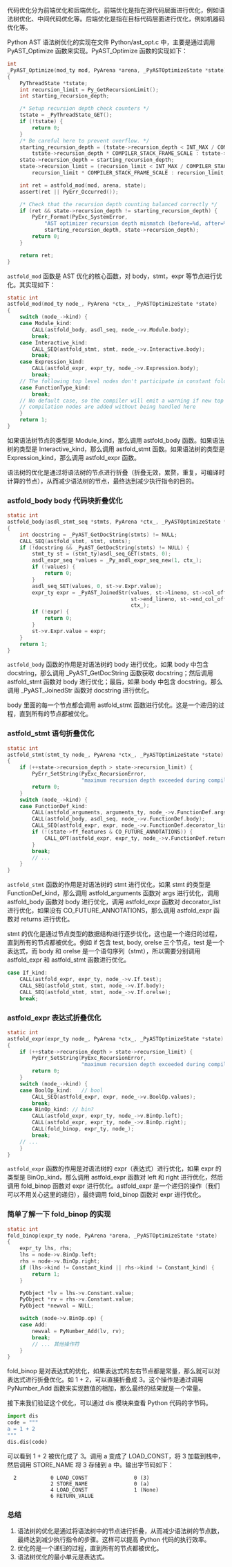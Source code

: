 代码优化分为前端优化和后端优化。前端优化是指在源代码层面进行优化，例如语法树优化、中间代码优化等。后端优化是指在目标代码层面进行优化，例如机器码优化等。

Python AST 语法树优化的实现在文件 Python/ast_opt.c 中，主要是通过调用 PyAST_Optimize 函数来实现。PyAST_Optimize 函数的实现如下：

```c
int
_PyAST_Optimize(mod_ty mod, PyArena *arena, _PyASTOptimizeState *state)
{
    PyThreadState *tstate;
    int recursion_limit = Py_GetRecursionLimit();
    int starting_recursion_depth;

    /* Setup recursion depth check counters */
    tstate = _PyThreadState_GET();
    if (!tstate) {
        return 0;
    }
    /* Be careful here to prevent overflow. */
    starting_recursion_depth = (tstate->recursion_depth < INT_MAX / COMPILER_STACK_FRAME_SCALE) ?
        tstate->recursion_depth * COMPILER_STACK_FRAME_SCALE : tstate->recursion_depth;
    state->recursion_depth = starting_recursion_depth;
    state->recursion_limit = (recursion_limit < INT_MAX / COMPILER_STACK_FRAME_SCALE) ?
        recursion_limit * COMPILER_STACK_FRAME_SCALE : recursion_limit;

    int ret = astfold_mod(mod, arena, state);
    assert(ret || PyErr_Occurred());

    /* Check that the recursion depth counting balanced correctly */
    if (ret && state->recursion_depth != starting_recursion_depth) {
        PyErr_Format(PyExc_SystemError,
            "AST optimizer recursion depth mismatch (before=%d, after=%d)",
            starting_recursion_depth, state->recursion_depth);
        return 0;
    }

    return ret;
}
```

`astfold_mod` 函数是 AST 优化的核心函数，对 body，stmt，expr 等节点进行优化。其实现如下：

```c
static int
astfold_mod(mod_ty node_, PyArena *ctx_, _PyASTOptimizeState *state)
{
    switch (node_->kind) {
    case Module_kind:
        CALL(astfold_body, asdl_seq, node_->v.Module.body);
        break;
    case Interactive_kind:
        CALL_SEQ(astfold_stmt, stmt, node_->v.Interactive.body);
        break;
    case Expression_kind:
        CALL(astfold_expr, expr_ty, node_->v.Expression.body);
        break;
    // The following top level nodes don't participate in constant folding
    case FunctionType_kind:
        break;
    // No default case, so the compiler will emit a warning if new top level
    // compilation nodes are added without being handled here
    }
    return 1;
}
```

如果语法树节点的类型是 Module_kind，那么调用 astfold_body 函数。如果语法树的类型是 Interactive_kind，那么调用 astfold_stmt 函数。如果语法树的类型是 Expression_kind，那么调用 astfold_expr 函数。


语法树的优化是通过将语法树的节点进行折叠（折叠无效，累赘，重复，可编译时计算的节点），从而减少语法树的节点，最终达到减少执行指令的目的。

### astfold_body body 代码块折叠优化

```c
static int
astfold_body(asdl_stmt_seq *stmts, PyArena *ctx_, _PyASTOptimizeState *state)
{
    int docstring = _PyAST_GetDocString(stmts) != NULL;
    CALL_SEQ(astfold_stmt, stmt, stmts);
    if (!docstring && _PyAST_GetDocString(stmts) != NULL) {
        stmt_ty st = (stmt_ty)asdl_seq_GET(stmts, 0);
        asdl_expr_seq *values = _Py_asdl_expr_seq_new(1, ctx_);
        if (!values) {
            return 0;
        }
        asdl_seq_SET(values, 0, st->v.Expr.value);
        expr_ty expr = _PyAST_JoinedStr(values, st->lineno, st->col_offset,
                                        st->end_lineno, st->end_col_offset,
                                        ctx_);
        if (!expr) {
            return 0;
        }
        st->v.Expr.value = expr;
    }
    return 1;
}
```


`astfold_body` 函数的作用是对语法树的 body 进行优化，如果 body 中包含 docstring，那么调用 _PyAST_GetDocString 函数获取 docstring；然后调用 astfold_stmt 函数对 body 进行优化；最后，如果 body 中包含 docstring，那么调用 _PyAST_JoinedStr 函数对 docstring 进行优化。

body 里面的每一个节点都会调用 astfold_stmt 函数进行优化。这是一个递归的过程，直到所有的节点都被优化。

### astfold_stmt 语句折叠优化

```c
static int
astfold_stmt(stmt_ty node_, PyArena *ctx_, _PyASTOptimizeState *state)
{
    if (++state->recursion_depth > state->recursion_limit) {
        PyErr_SetString(PyExc_RecursionError,
                        "maximum recursion depth exceeded during compilation");
        return 0;
    }
    switch (node_->kind) {
    case FunctionDef_kind:
        CALL(astfold_arguments, arguments_ty, node_->v.FunctionDef.args);
        CALL(astfold_body, asdl_seq, node_->v.FunctionDef.body);
        CALL_SEQ(astfold_expr, expr, node_->v.FunctionDef.decorator_list);
        if (!(state->ff_features & CO_FUTURE_ANNOTATIONS)) {
            CALL_OPT(astfold_expr, expr_ty, node_->v.FunctionDef.returns);
        }
        break;
        // ...
    }
}
```

`astfold_stmt` 函数的作用是对语法树的 stmt 进行优化，如果 stmt 的类型是 FunctionDef_kind，那么调用 astfold_arguments 函数对 args 进行优化，调用 astfold_body 函数对 body 进行优化，调用 astfold_expr 函数对 decorator_list 进行优化，如果没有 CO_FUTURE_ANNOTATIONS，那么调用 astfold_expr 函数对 returns 进行优化。

stmt 的优化是通过节点类型的数据结构进行逐步优化，这也是一个递归的过程，直到所有的节点都被优化。例如 if 包含 test, body, orelse 三个节点，test 是一个表达式，而 body 和 orelse 是一个语句序列（stmt），所以需要分别调用 astfold_expr 和 astfold_stmt 函数进行优化。

```c
case If_kind:
    CALL(astfold_expr, expr_ty, node_->v.If.test);
    CALL_SEQ(astfold_stmt, stmt, node_->v.If.body);
    CALL_SEQ(astfold_stmt, stmt, node_->v.If.orelse);
    break;
```

### astfold_expr 表达式折叠优化

```c
static int
astfold_expr(expr_ty node_, PyArena *ctx_, _PyASTOptimizeState *state)
{
    if (++state->recursion_depth > state->recursion_limit) {
        PyErr_SetString(PyExc_RecursionError,
                        "maximum recursion depth exceeded during compilation");
        return 0;
    }
    switch (node_->kind) {
    case BoolOp_kind:   // bool
        CALL_SEQ(astfold_expr, expr, node_->v.BoolOp.values);
        break;
    case BinOp_kind: // bin?
        CALL(astfold_expr, expr_ty, node_->v.BinOp.left);
        CALL(astfold_expr, expr_ty, node_->v.BinOp.right);
        CALL(fold_binop, expr_ty, node_);
        break;
    // ...
    }
}
```

`astfold_expr` 函数的作用是对语法树的 expr（表达式）进行优化，如果 expr 的类型是 BinOp_kind，那么调用 astfold_expr 函数对 left 和 right 进行优化，然后调用 fold_binop 函数对 expr 进行优化。astfold_expr 是一个递归的操作（我们可以不用关心这里的递归），最终调用 fold_binop 函数对 expr 进行优化。


### 简单了解一下 fold_binop 的实现

```c
static int
fold_binop(expr_ty node, PyArena *arena, _PyASTOptimizeState *state)
{
    expr_ty lhs, rhs;
    lhs = node->v.BinOp.left;
    rhs = node->v.BinOp.right;
    if (lhs->kind != Constant_kind || rhs->kind != Constant_kind) {
        return 1;
    }

    PyObject *lv = lhs->v.Constant.value;
    PyObject *rv = rhs->v.Constant.value;
    PyObject *newval = NULL;

    switch (node->v.BinOp.op) {
    case Add:
        newval = PyNumber_Add(lv, rv);
        break;
        // ... 其他操作符
    }
}
```

fold_binop 是对表达式的优化，如果表达式的左右节点都是常量，那么就可以对表达式进行折叠优化。如 1 + 2，可以直接折叠成 3。这个操作是通过调用 PyNumber_Add 函数来实现数值的相加，那么最终的结果就是一个常量。

接下来我们验证这个优化，可以通过 dis 模块来查看 Python 代码的字节码。

```py
import dis
code = """
a = 1 + 2
"""
dis.dis(code)
```

可以看到 1 + 2 被优化成了 3。调用 a 变成了 LOAD_CONST，将 3 加载到栈中，然后调用 STORE_NAME 将 3 存储到 a 中。输出字节码如下：
```text
  2           0 LOAD_CONST               0 (3)
              2 STORE_NAME               0 (a)
              4 LOAD_CONST               1 (None)
              6 RETURN_VALUE
```

### 总结

1. 语法树的优化是通过将语法树中的节点进行折叠，从而减少语法树的节点数，最终达到减少执行指令的步骤。这样可以提高 Python 代码的执行效率。
2. 优化的是一个递归的过程，直到所有的节点都被优化。
3. 语法树优化的最小单元是表达式。